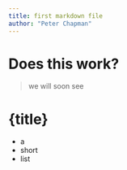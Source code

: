 ```yaml
---
title: first markdown file
author: "Peter Chapman"
---
```



# Does this work?

> we will soon see

# {title}

- a
- short
- list
